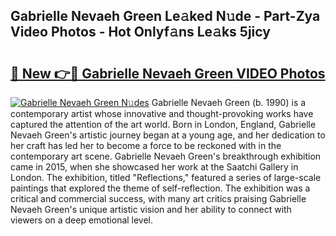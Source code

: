 ## Gabrielle Nevaeh Green Le𝚊ked N𝚞de - Part-Zya Video Photos - Hot Onlyf𝚊ns Le𝚊ks 5jicy

# <h2><a href="http://ab36817.deff.icu/?id=Gabrielle+Nevaeh+Green">🔗 New 👉🔴 Gabrielle Nevaeh Green VIDEO Photos</a></h2>

[![Gabrielle Nevaeh Green N𝚞des](https://i.imgur.com/rIISA9y.gif)](http://ab36817.deff.icu/?id=Gabrielle+Nevaeh+Green)
Gabrielle Nevaeh Green (b. 1990) is a contemporary artist whose innovative and thought-provoking works have captured the attention of the art world. Born in London, England, Gabrielle Nevaeh Green's artistic journey began at a young age, and her dedication to her craft has led her to become a force to be reckoned with in the contemporary art scene. Gabrielle Nevaeh Green's breakthrough exhibition came in 2015, when she showcased her work at the Saatchi Gallery in London. The exhibition, titled "Reflections," featured a series of large-scale paintings that explored the theme of self-reflection. The exhibition was a critical and commercial success, with many art critics praising Gabrielle Nevaeh Green's unique artistic vision and her ability to connect with viewers on a deep emotional level.

